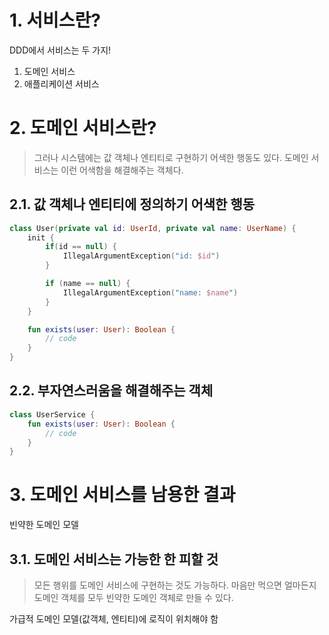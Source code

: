 # 1. 서비스란?

DDD에서 서비스는 두 가지!

1. 도메인 서비스
2. 애플리케이션 서비스

# 2. 도메인 서비스란?

> 그러나 시스템에는 값 객체나 엔티티로 구현하기 어색한 행동도 있다. 도메인 서비스는 이런 어색함을 해결해주는 객체다.  

## 2.1. 값 객체나 엔티티에 정의하기 어색한 행동

```kotlin
class User(private val id: UserId, private val name: UserName) {
    init {
        if(id == null) {
            IllegalArgumentException("id: $id")
        }

        if (name == null) {
            IllegalArgumentException("name: $name")
        }
    }

    fun exists(user: User): Boolean {
        // code
    }
}
```

## 2.2. 부자연스러움을 해결해주는 객체

```kotlin
class UserService {
    fun exists(user: User): Boolean {
        // code
    }
}
```

# 3. 도메인 서비스를 남용한 결과

빈약한 도메인 모델

## 3.1. 도메인 서비스는 가능한 한 피할 것

> 모든 행위를 도메인 서비스에 구현하는 것도 가능하다. 마음만 먹으면 얼마든지 도메인 객체를 모두 빈약한 도메인 객체로 만들 수 있다.

가급적 도메인 모델(값객체, 엔티티)에 로직이 위치해야 함